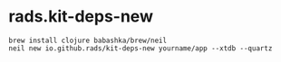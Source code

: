 # rads.kit-deps-new

```shell
brew install clojure babashka/brew/neil
neil new io.github.rads/kit-deps-new yourname/app --xtdb --quartz
```

